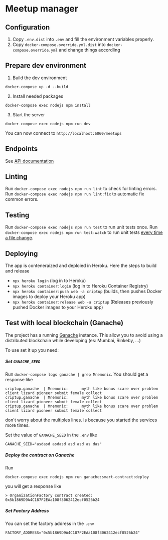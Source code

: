 # Meetup manager

## Configuration

1. Copy `.env.dist` into `.env` and fill the environment variables properly.
1. Copy `docker-compose.override.yml.dist` into `docker-compose.override.yml` and change things accordling

## Prepare dev environment

1. Build the dev environment

```shell
docker-compose up -d --build
```

2. Install needed packages

```shell
docker-compose exec nodejs npm install
```

3. Start the server

```shell
docker-compose exec nodejs npm run dev
```

You can now connect to `http://localhost:6060/meetups`

## Endpoints

See [API documentation](https://occhiodihorusdao.stoplight.io/docs/meetup/dd52083203c7c-community)

## Linting

Run `docker-compose exec nodejs npm run lint` to check for linting errors.
Run `docker-compose exec nodejs npm run lint:fix` to automatic fix common errors.

## Testing

Run `docker-compose exec nodejs npm run test` to run unit tests once.
Run `docker-compose exec nodejs npm run test:watch` to run unit tests [every time a file change](https://jestjs.io/docs/cli#--watch).


## Deploying

The app is conteneraized and deploied in Heroku. Here the steps to build and release

- `npx heroku login` (log in to Heroku)
- `npx heroku container:login` (log in to Heroku Container Registry)
- `npx heroku container:push web -a criptup` (builds, then pushes Docker images to deploy your Heroku app)
- `npx heroku container:release web -a criptup` (Releases previously pushed Docker images to your Heroku app)

## Test with local blockchain (Ganache)

The project has a running [Ganache](https://github.com/trufflesuite/ganache) instance. This allow you to avoid using a distributed blockchain while developing (es: Mumbai, Rinkeby, ...)

To use set it up you need:

##### Set `GANACHE_SEED`

Run `docker-compose logs ganache | grep Mnemonic`. You should get a response like 

```
criptup.ganache  | Mnemonic:      myth like bonus scare over problem client lizard pioneer submit female collect
criptup.ganache  | Mnemonic:      myth like bonus scare over problem client lizard pioneer submit female collect
criptup.ganache  | Mnemonic:      myth like bonus scare over problem client lizard pioneer submit female collect
```

don't worry about the multiples lines. Is because you started the services more times.

Set the value of `GANACHE_SEED` in the `.env` like

```
GANACHE_SEED="asdasd asdasd asd asd as das"
```

##### Deploy the contract on Ganache

Run

```
docker-compose exec nodejs npm run ganache:smart-contract:deploy
```

you will get a response like 

```
> OrganizationFactory contract created:
0x5b1869D9A4C187F2EAa108f3062412ecf0526b24
```

##### Set Factory Address

You can set the factory address in the `.env`

```
FACTORY_ADDRESS="0x5b1869D9A4C187F2EAa108f3062412ecf0526b24"
```

